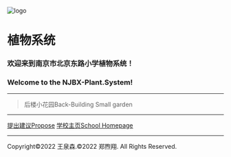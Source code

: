 ![logo](https://user-images.githubusercontent.com/91039316/158558954-88db26b9-933f-4760-bef3-8679a9f0aeee.png)
# **植物系统**
### 欢迎来到**南京市北京东路小学植物系统**！
### Welcome to the **NJBX-Plant.System**!
***
> 后楼小花园Back-Building Small garden

***
[提出建议Propose](https://support.qq.com/product/387213) 
[学校主页School Homepage](http://www.njbx.com/)
***
Copyright©2022 王泉森.©2022 郑煦翔. 
All Rights Reserved.
